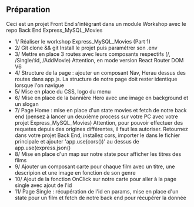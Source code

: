 ## Préparation
Ceci est un projet Front End s'intégrant dans un module Workshop avec le repo Back End Express_MySQL_Movies
- 1/ Réaliser le workshop Express_MySQL_Movies (Part 1)
- 2/ Git clone && git Install le projet puis paramétrer son .env
- 3/ Mettre en place 3 routes avec leurs composants respectifs (/, /Single/:id, /AddMovie) Attention, en mode version React Router DOM V6
- 4/ Structure de la page : ajouter un composant Nav, Herau dessus des routes dans app.js. La structure de notre page doit rester identique lorsque l'on navigue
- 5/ Mise en place du CSS, logo du menu
- 6/ Mise en place de la bannière Hero avec une image en background et un slogan
- 7/ Page Home : mise en place d'un state movies et fetch de notre back end (pensez à lancer un deuxième process sur votre PC avec votre projet Express_MySQL_Movies)
      Attention, pour pouvoir effectuer des requetes depuis des origines différentes, il faut les autoriser.
      Retournez dans votre projet Back End, installez cors, importer le dans le fichier principale et ajouter 'app.use(cors())' au dessus de app.use(express.json()
- 8/ Mise en place d'un map sur notre state pour afficher les titres des films
- 9/ Ajouter un composant carte pour chaque film avec un titre, une descripion et une image en fonction de son genre
- 10/ Ajout de la fonction OnClick sur notre carte pour aller à la page single avec ajout de l'id
- 11/ Page Single : récupération de l'id en params, mise en place d'un state pour un film et fetch de notre back end pour récupérer la donnée
